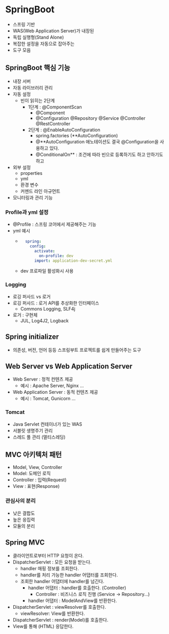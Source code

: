 # SpringBoot
- 스프링 기반
- WAS(Web Application Server)가 내장된
- 독립 실행형(Stand Alone)
- 복잡한 설정을 자동으로 잡아주는
- 도구 모음

## SpringBoot 핵심 기능
- 내장 서버
- 자동 라이브러리 관리
- 자동 설정
	- 빈이 읽히는 2단계
		- 1단계 : @ComponentScan
			- @Component
			- @Configuration @Repository @Service @Controller @RestController
		- 2단계 : @EnableAutoConfiguration
			- spring.factories (**AutoConfiguration)
			- @**AutoConfiguration 애노테이션도 결국 @Configuration을 사용하고 있다.
			- @ConditionalOn** : 조건에 따라 빈으로 등록하기도 하고 안하기도 하고
- 외부 설정
	- properties
	- yml
	- 환경 변수
	- 커멘드 라인 아규먼트
- 모니터링과 관리 기능

### Profile과 yml 설정
- @Profile : 스프링 코어에서 제공해주는 기능
- yml 예시
	- ```yml
		spring:
		  config:
		    activate:
		      on-profile: dev
		    import: application-dev-secret.yml
		```
	- dev 프로파일 활성화시 사용

### Logging
- 로깅 퍼사드 vs 로거
- 로깅 퍼사드 : 로거 API를 추상화한 인터페이스
	- Commons Logging, SLF4j
- 로거 : 구현체
	- JUL, Log4J2, Logback


## Spring initializer
- 의존성, 버전, 언어 등등 스프링부트 프로젝트를 쉽게 만들어주는 도구

## Web Server vs Web Application Server
- Web Server : 정적 컨텐츠 제공
	- 예시 : Apache Server, Nginx ...
- Web Application Server : 동적 컨텐츠 제공
	- 예시 : Tomcat, Gunicorn ...

### Tomcat
- Java Servlet 컨테이너가 있는 WAS
- 서블릿 생명주기 관리
- 스레드 풀 관리 (멀티스레딩)

## MVC 아키텍처 패턴
- Model, View, Controller
- Model: 도메인 로직
- Controller : 입력(Request)
- View : 표현(Response)

### 관심사의 분리
- 낮은 결합도
- 높은 응집력
- 모듈의 분리

## Spring MVC
- 클라이언트로부터 HTTP 요청이 온다.
- DispatcherServlet : 모든 요청을 받는다.
	- handler 매핑 정보를 조회한다.
	- handler를 처리 가능한 handler 어댑터를 조회한다.
	- 조회한 handler 어댑터에 handler를 넘긴다.
		- handler 어댑터 : handler를 호출한다. (Controller)
			-	Controller : 비즈니스 로직 진행 (Service -> Repository...)
		- handler 어댑터 : ModelAndView를 반환한다.
- DispatcherServlet : viewResolver를 호출한다.
	- viewResolver: View를 반환한다.
- DispatcherServlet : render(Model)를 호출한다.
- View를 통해 (HTML) 응답한다.



